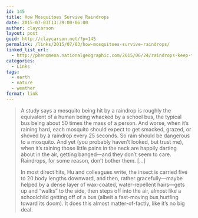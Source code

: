 ```yaml
---
id: 145
title: How Mosquitoes Survive Raindrops
date: 2015-07-03T13:39:00-06:00
author: claycarson
layout: post
guid: http://claycarson.net/?p=145
permalink: /links/2015/07/03/how-mosquitoes-survive-raindrops/
linked_list_url:
  - http://phenomena.nationalgeographic.com/2015/06/24/raindrops-keep-falling-on-my-head-a-mosquitos-lament/
categories:
  - Links
tags:
  - earth
  - nature
  - weather
format: link
---
```

<blockquote>
  A study says a mosquito being hit by a raindrop is roughly the equivalent of a human being whacked by a school bus, the typical bus being about 50 times the mass of a person. And worse, when it’s raining hard, each mosquito should expect to get smacked, grazed, or shoved by a raindrop every 25 seconds. So rain should be dangerous to a mosquito. And yet (you probably haven’t looked, but trust me), when it’s raining those little pains in the neck are happily darting about in the air, getting banged—and they don’t seem to care. Raindrops, for some reason, don’t bother them. [...]
  
  In most direct hits, Hu and colleagues write, the insect is carried five to 20 body lengths downward, and then, rather gracefully—maybe helped by a dense layer of wax-coated, water-repellent hairs—gets up and “walks” to the side, then steps off into the air, almost like a schoolchild getting off of a bus (albeit a fast-moving bus hurtling toward its doom). It does this almost matter-of-factly, like it’s no big deal.
</blockquote>